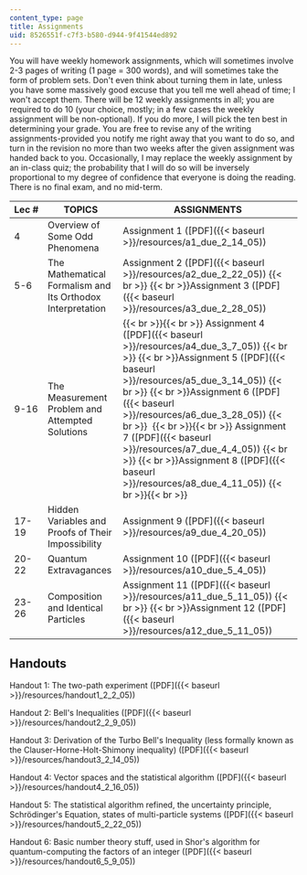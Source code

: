 ```yaml
---
content_type: page
title: Assignments
uid: 8526551f-c7f3-b580-d944-9f41544ed892
---
```


You will have weekly homework assignments, which will sometimes involve 2-3 pages of writing (1 page = 300 words), and will sometimes take the form of problem sets. Don't even think about turning them in late, unless you have some massively good excuse that you tell me well ahead of time; I won't accept them. There will be 12 weekly assignments in all; you are required to do 10 (your choice, mostly; in a few cases the weekly assignment will be non-optional). If you do more, I will pick the ten best in determining your grade. You are free to revise any of the writing assignments-provided you notify me right away that you want to do so, and turn in the revision no more than two weeks after the given assignment was handed back to you. Occasionally, I may replace the weekly assignment by an in-class quiz; the probability that I will do so will be inversely proportional to my degree of confidence that everyone is doing the reading. There is no final exam, and no mid-term.

| Lec # | TOPICS | ASSIGNMENTS |
| --- | --- | --- |
| 4 | Overview of Some Odd Phenomena | Assignment 1 ([PDF]({{< baseurl >}}/resources/a1_due_2_14_05)) |
| 5-6 | The Mathematical Formalism and Its Orthodox Interpretation | Assignment 2 ([PDF]({{< baseurl >}}/resources/a2_due_2_22_05))  {{< br >}}  {{< br >}}Assignment 3 ([PDF]({{< baseurl >}}/resources/a3_due_2_28_05)) |
| 9-16 | The Measurement Problem and Attempted Solutions |  {{< br >}}{{< br >}} Assignment 4 ([PDF]({{< baseurl >}}/resources/a4_due_3_7_05))  {{< br >}}  {{< br >}}Assignment 5 ([PDF]({{< baseurl >}}/resources/a5_due_3_14_05))  {{< br >}}  {{< br >}}Assignment 6 ([PDF]({{< baseurl >}}/resources/a6_due_3_28_05))  {{< br >}}  {{< br >}}{{< br >}} Assignment 7 ([PDF]({{< baseurl >}}/resources/a7_due_4_4_05))  {{< br >}}  {{< br >}}Assignment 8 ([PDF]({{< baseurl >}}/resources/a8_due_4_11_05)) {{< br >}}{{< br >}}  |
| 17-19 | Hidden Variables and Proofs of Their Impossibility | Assignment 9 ([PDF]({{< baseurl >}}/resources/a9_due_4_20_05)) |
| 20-22 | Quantum Extravagances | Assignment 10 ([PDF]({{< baseurl >}}/resources/a10_due_5_4_05)) |
| 23-26 | Composition and Identical Particles | Assignment 11 ([PDF]({{< baseurl >}}/resources/a11_due_5_11_05))  {{< br >}}  {{< br >}}Assignment 12 ([PDF]({{< baseurl >}}/resources/a12_due_5_11_05)) 

Handouts
--------

Handout 1: The two-path experiment ([PDF]({{< baseurl >}}/resources/handout1_2_2_05))

Handout 2: Bell's Inequalities ([PDF]({{< baseurl >}}/resources/handout2_2_9_05))

Handout 3: Derivation of the Turbo Bell's Inequality (less formally known as the Clauser-Horne-Holt-Shimony inequality) ([PDF]({{< baseurl >}}/resources/handout3_2_14_05))

Handout 4: Vector spaces and the statistical algorithm ([PDF]({{< baseurl >}}/resources/handout4_2_16_05))

Handout 5: The statistical algorithm refined, the uncertainty principle, Schrödinger's Equation, states of multi-particle systems ([PDF]({{< baseurl >}}/resources/handout5_2_22_05))

Handout 6: Basic number theory stuff, used in Shor's algorithm for quantum-computing the factors of an integer ([PDF]({{< baseurl >}}/resources/handout6_5_9_05))